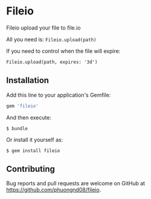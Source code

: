 # Fileio

Fileio upload your file to file.io

All you need is: `Fileio.upload(path)`

If you need to control when the file will expire:
```
Fileio.upload(path, expires: '3d')
```

## Installation

Add this line to your application's Gemfile:

```ruby
gem 'fileio'
```

And then execute:

    $ bundle

Or install it yourself as:

    $ gem install fileio

## Contributing

Bug reports and pull requests are welcome on GitHub at https://github.com/phuongnd08/fileio.

